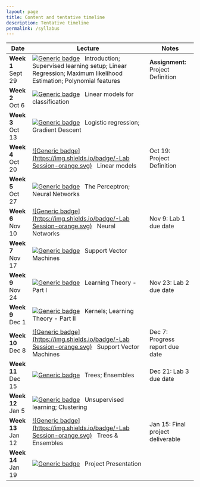 ```yaml
---
layout: page
title: Content and tentative timeline
description: Tentative timeline
permalink: /syllabus
---
```



|  Date       | Lecture           | Notes |
| --------- | --------------- | ------ |
| **Week 1** <br> Sept 29       | [![Generic badge](https://img.shields.io/badge/-Lecture-blue.svg)](https://shields.io/) &nbsp; Introduction; Supervised learning setup; Linear Regression; Maximum likelihood Estimation; Polynomial features    |  **Assignment:** Project Definition |
| **Week 2** <br> Oct 6      | [![Generic badge](https://img.shields.io/badge/-Lecture-blue.svg)](https://shields.io/) &nbsp; Linear models for classification     |    |
| **Week 3** <br> Oct 13      | [![Generic badge](https://img.shields.io/badge/-Lecture-blue.svg)](https://shields.io/) &nbsp; Logistic regression; Gradient Descent      |    |
| **Week 4** <br> Oct 20      |  [![Generic badge](https://img.shields.io/badge/-Lab Session-orange.svg)](https://shields.io/) &nbsp; Linear models     |  Oct 19: Project Definition  |
| **Week 5** <br> Oct 27      | [![Generic badge](https://img.shields.io/badge/-Lecture-blue.svg)](https://shields.io/) &nbsp; The Perceptron; Neural Networks     |    |
| **Week 6** <br> Nov 10      | [![Generic badge](https://img.shields.io/badge/-Lab Session-orange.svg)](https://shields.io/) &nbsp; Neural Networks     |  Nov 9: Lab 1 due date    |
| **Week 7** <br> Nov 17      | [![Generic badge](https://img.shields.io/badge/-Lecture-blue.svg)](https://shields.io/) &nbsp; Support Vector Machines      |    |
| **Week 9** <br> Nov 24      | [![Generic badge](https://img.shields.io/badge/-Lecture-blue.svg)](https://shields.io/) &nbsp;  Learning Theory - Part I   | Nov 23: Lab 2 due date   |
| **Week 9** <br> Dec 1      | [![Generic badge](https://img.shields.io/badge/-Lecture-blue.svg)](https://shields.io/) &nbsp; Kernels; Learning Theory - Part II     |    |
| **Week 10** <br> Dec 8      | [![Generic badge](https://img.shields.io/badge/-Lab Session-orange.svg)](https://shields.io/) &nbsp; Support Vector Machines   |  Dec 7: Progress report due date   |
| **Week 11** <br> Dec 15      | [![Generic badge](https://img.shields.io/badge/-Lecture-blue.svg)](https://shields.io/) &nbsp; Trees; Ensembles      |  Dec 21: Lab 3 due date |
| **Week 12** <br> Jan 5      | [![Generic badge](https://img.shields.io/badge/-Lecture-blue.svg)](https://shields.io/) &nbsp; Unsupervised learning; Clustering       |    |
| **Week 13** <br> Jan 12      | [![Generic badge](https://img.shields.io/badge/-Lab Session-orange.svg)](https://shields.io/) &nbsp; Trees & Ensembles    | Jan 15: Final project deliverable  |
| **Week 14** <br> Jan 19      | [![Generic badge](https://img.shields.io/badge/-Lecture-blue.svg)](https://shields.io/) &nbsp; Project Presentation     |    |

